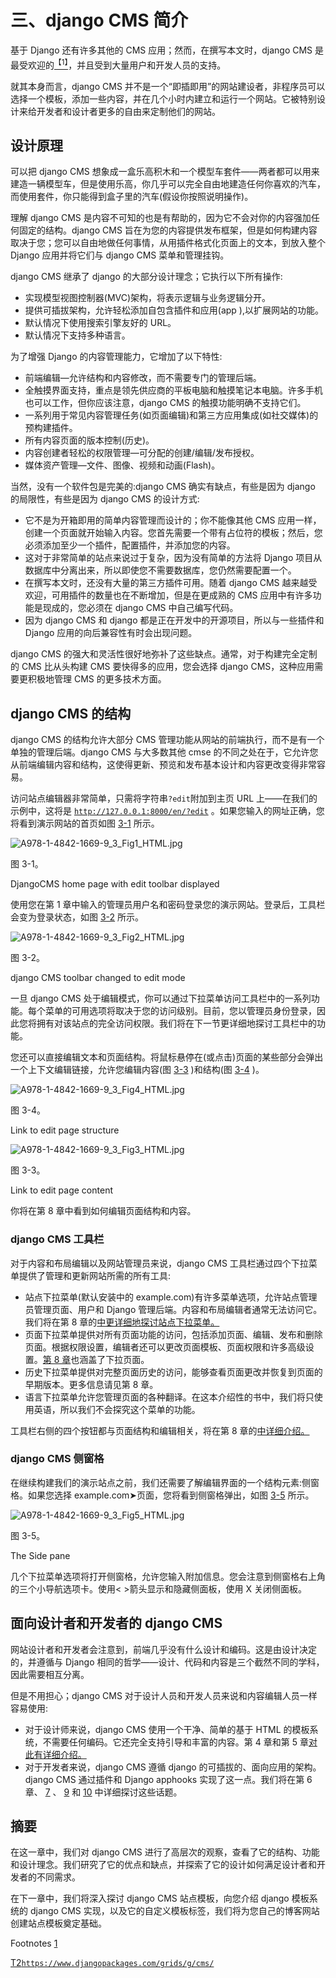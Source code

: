 # 三、django CMS 简介

基于 Django 还有许多其他的 CMS 应用；然而，在撰写本文时，django CMS 是最受欢迎的[<sup>【1】</sup>](#Fn1)，并且受到大量用户和开发人员的支持。

就其本身而言，django CMS 并不是一个“即插即用”的网站建设者，非程序员可以选择一个模板，添加一些内容，并在几个小时内建立和运行一个网站。它被特别设计来给开发者和设计者更多的自由来定制他们的网站。

## 设计原理

可以把 django CMS 想象成一盒乐高积木和一个模型车套件——两者都可以用来建造一辆模型车，但是使用乐高，你几乎可以完全自由地建造任何你喜欢的汽车，而使用套件，你只能得到盒子里的汽车(假设你按照说明操作)。

理解 django CMS 是内容不可知的也是有帮助的，因为它不会对你的内容强加任何固定的结构。django CMS 旨在为您的内容提供发布框架，但是如何构建内容取决于您；您可以自由地做任何事情，从用插件格式化页面上的文本，到放入整个 Django 应用并将它们与 django CMS 菜单和管理挂钩。

django CMS 继承了 django 的大部分设计理念；它执行以下所有操作:

*   实现模型视图控制器(MVC)架构，将表示逻辑与业务逻辑分开。
*   提供可插拔架构，允许轻松添加自包含插件和应用(app ),以扩展网站的功能。
*   默认情况下使用搜索引擎友好的 URL。
*   默认情况下支持多种语言。

为了增强 Django 的内容管理能力，它增加了以下特性:

*   前端编辑—允许结构和内容修改，而不需要专门的管理后端。
*   全触摸界面支持，重点是领先供应商的平板电脑和触摸笔记本电脑。许多手机也可以工作，但你应该注意，django CMS 的触摸功能明确不支持它们。
*   一系列用于常见内容管理任务(如页面编辑)和第三方应用集成(如社交媒体)的预构建插件。
*   所有内容页面的版本控制(历史)。
*   内容创建者轻松的权限管理—可分配的创建/编辑/发布授权。
*   媒体资产管理—文件、图像、视频和动画(Flash)。

当然，没有一个软件包是完美的:django CMS 确实有缺点，有些是因为 django 的局限性，有些是因为 django CMS 的设计方式:

*   它不是为开箱即用的简单内容管理而设计的；你不能像其他 CMS 应用一样，创建一个页面就开始输入内容。您首先需要一个带有占位符的模板；然后，您必须添加至少一个插件，配置插件，并添加您的内容。
*   这对于非常简单的站点来说过于复杂，因为没有简单的方法将 Django 项目从数据库中分离出来，所以即使您不需要数据库，您仍然需要配置一个。
*   在撰写本文时，还没有大量的第三方插件可用。随着 django CMS 越来越受欢迎，可用插件的数量也在不断增加，但是在更成熟的 CMS 应用中有许多功能是现成的，您必须在 django CMS 中自己编写代码。
*   因为 django CMS 和 django 都是正在开发中的开源项目，所以与一些插件和 Django 应用的向后兼容性有时会出现问题。

django CMS 的强大和灵活性很好地弥补了这些缺点。通常，对于构建完全定制的 CMS 比从头构建 CMS 要快得多的应用，您会选择 django CMS，这种应用需要更积极地管理 CMS 的更多技术方面。

## django CMS 的结构

django CMS 的结构允许大部分 CMS 管理功能从网站的前端执行，而不是有一个单独的管理后端。django CMS 与大多数其他 cmse 的不同之处在于，它允许您从前端编辑内容和结构，这使得更新、预览和发布基本设计和内容更改变得非常容易。

访问站点编辑器非常简单，只需将字符串`?edit`附加到主页 URL 上——在我们的示例中，这将是 [`http://127.0.0.1:8000/en/?edit`](http://127.0.0.1:8000/en/?edit) 。如果您输入的网址正确，您将看到演示网站的首页如图 [3-1](#Fig1) 所示。

![A978-1-4842-1669-9_3_Fig1_HTML.jpg](img/A978-1-4842-1669-9_3_Fig1_HTML.jpg)

图 3-1。

DjangoCMS home page with edit toolbar displayed

使用您在第 1 章中输入的管理员用户名和密码登录您的演示网站。登录后，工具栏会变为登录状态，如图 [3-2](#Fig2) 所示。

![A978-1-4842-1669-9_3_Fig2_HTML.jpg](img/A978-1-4842-1669-9_3_Fig2_HTML.jpg)

图 3-2。

django CMS toolbar changed to edit mode

一旦 django CMS 处于编辑模式，你可以通过下拉菜单访问工具栏中的一系列功能。每个菜单的可用选项将取决于您的访问级别。目前，您以管理员身份登录，因此您将拥有对该站点的完全访问权限。我们将在下一节更详细地探讨工具栏中的功能。

您还可以直接编辑文本和页面结构。将鼠标悬停在(或点击)页面的某些部分会弹出一个上下文编辑链接，允许您编辑内容(图 [3-3](#Fig3) )和结构(图 [3-4](#Fig4) )。

![A978-1-4842-1669-9_3_Fig4_HTML.jpg](img/A978-1-4842-1669-9_3_Fig4_HTML.jpg)

图 3-4。

Link to edit page structure

![A978-1-4842-1669-9_3_Fig3_HTML.jpg](img/A978-1-4842-1669-9_3_Fig3_HTML.jpg)

图 3-3。

Link to edit page content

你将在第 8 章中看到如何编辑页面结构和内容。

### django CMS 工具栏

对于内容和布局编辑以及网站管理员来说，django CMS 工具栏通过四个下拉菜单提供了管理和更新网站所需的所有工具:

*   站点下拉菜单(默认安装中的 example.com)有许多菜单选项，允许站点管理员管理页面、用户和 Django 管理后端。内容和布局编辑者通常无法访问它。我们将在第 8 章的[中更详细地探讨站点下拉菜单。](08.html)
*   页面下拉菜单提供对所有页面功能的访问，包括添加页面、编辑、发布和删除页面。根据权限设置，编辑者还可以更改页面模板、页面权限和许多高级设置。[第 8 章](08.html)也涵盖了下拉页面。
*   历史下拉菜单提供对完整页面历史的访问，能够查看页面更改并恢复到页面的早期版本。更多信息请见第 8 章。
*   语言下拉菜单允许您管理页面的各种翻译。在这本介绍性的书中，我们将只使用英语，所以我们不会探究这个菜单的功能。

工具栏右侧的四个按钮都与页面结构和编辑相关，将在第 8 章的[中详细介绍。](08.html)

### django CMS 侧窗格

在继续构建我们的演示站点之前，我们还需要了解编辑界面的一个结构元素:侧窗格。如果您选择 example.com➤页面，您将看到侧窗格弹出，如图 [3-5](#Fig5) 所示。

![A978-1-4842-1669-9_3_Fig5_HTML.jpg](img/A978-1-4842-1669-9_3_Fig5_HTML.jpg)

图 3-5。

The Side pane

几个下拉菜单选项将打开侧窗格，允许您输入附加信息。您会注意到侧窗格右上角的三个小导航选项卡。使用< >箭头显示和隐藏侧面板，使用 X 关闭侧面板。

## 面向设计者和开发者的 django CMS

网站设计者和开发者会注意到，前端几乎没有什么设计和编码。这是由设计决定的，并遵循与 Django 相同的哲学——设计、代码和内容是三个截然不同的学科，因此需要相互分离。

但是不用担心；django CMS 对于设计人员和开发人员来说和内容编辑人员一样容易使用:

*   对于设计师来说，django CMS 使用一个干净、简单的基于 HTML 的模板系统，不需要任何编码。它还完全支持引导和丰富的内容。第 4 章和第 5 章[对此有详细介绍。](05.html)
*   对于开发者来说，django CMS 遵循 django 的可插拔的、面向应用的架构。django CMS 通过插件和 Django apphooks 实现了这一点。我们将在第 6 章、 [7](07.html) 、 [9](09.html) 和 [10](10.html) 中详细探讨这些话题。

## 摘要

在这一章中，我们对 django CMS 进行了高层次的观察，查看了它的结构、功能和设计理念。我们研究了它的优点和缺点，并探索了它的设计如何满足设计者和开发者的不同需求。

在下一章中，我们将深入探讨 django CMS 站点模板，向您介绍 django 模板系统的 django CMS 实现，以及它的自定义模板标签，我们将为您自己的博客网站创建站点模板奠定基础。

Footnotes [1](#Fn1_source)

[T2`https://www.djangopackages.com/grids/g/cms/`](https://www.djangopackages.com/grids/g/cms/)